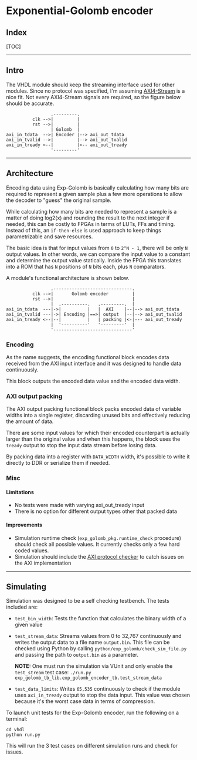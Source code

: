 # Exponential-Golomb encoder

## Index

[TOC]

---

## Intro

The VHDL module should keep the streaming interface used for other modules.
Since no protocol was specified, I'm assuming [AXI4-Stream][axi_ref_guide] is a
nice fit. Not every AXI4-Stream signals are required, so the figure below should
be accurate.

```
                 .---------.
          clk -->|         |
          rst -->|         |
                 | Golomb  |
axi_in_tdata  -->| Encoder |--> axi_out_tdata
axi_in_tvalid -->|         |--> axi_out_tvalid
axi_in_tready <--|         |<-- axi_out_tready
                 '---------'
```

---

## Architecture

Encoding data using Exp-Golomb is basically calculating how many bits are
required to represent a given sample plus a few more operations to allow the
decoder to "guess" the original sample.

While calculating how many bits are needed to represent a sample is a matter of
doing log2(x) and rounding the result to the next integer if needed, this can be
costly to FPGAs in terms of LUTs, FFs and timing. Instead of this, an
`if-then-else` is used approach to keep things parametrizable and save resources.

The basic idea is that for input values from `0` to `2^N - 1`, there will be only
`N` output values. In other words, we can compare the input value to a constant
and determine the output value statically. Inside the FPGA this translates into a
ROM that has `N` positions of `N` bits each, plus `N` comparators.

A module's functional architecture is shown below.

```
                 .------------------------------.
          clk -->|       Golomb encoder         |
          rst -->|                              |
                 |  .----------.   .---------.  |
axi_in_tdata  ---|->|          |   |  AXI    |--|--> axi_out_tdata
axi_in_tvalid ---|->| Encoding |==>| output  |--|--> axi_out_tvalid
axi_in_tready <--|--|          |   | packing |<-|--- axi_out_tready
                 |  '----------'   '---------'  |
                 '------------------------------'
```

### Encoding

As the name suggests, the encoding functional block encodes data received from
the AXI input interface and it was designed to handle data continuously.

This block outputs the encoded data value and the encoded data width.

### AXI output packing

The AXI output packing functional block packs encoded data of variable widths
into a single register, discarding unused bits and effectively reducing the
amount of data.

There are some input values for which their encoded counterpart is actually
larger than the original value and when this happens, the block uses the `tready`
output to stop the input data stream before losing data.

By packing data into a register with `DATA_WIDTH` width, it's possible to write
it directly to DDR or serialize them if needed.

### Misc

#### Limitations

* No tests were made with varying axi_out_tready input
* There is no option for different output types other that packed data

#### Improvements

* Simulation runtime check (`exp_golomb_pkg.runtime_check` procedure) should
  check all possible values. It currently checks only a few hard coded values.
* Simulation should include the [AXI protocol checker][axi_checker] to catch
  issues on the AXI implementation

---

## Simulating

Simulation was designed to be a self checking testbench. The tests included are:

* `test_bin_width`: Tests the function that calculates the binary width of a
  given value
* `test_stream_data`: Streams values from 0 to 32,767 continuously and writes the
  output data to a file name `output.bin`. This file can be checked using Python
  by calling `python/exp_golomb/check_sim_file.py` and passing the path to
  `output.bin` as a parameter.

    **NOTE:** One must run the simulation via VUnit and only enable the `test_stream`
  test case: `./run.py exp_golomb_tb_lib.exp_golomb_encoder_tb.test_stream_data`

* `test_data_limits`: Writes `65,535` continuously to check if the module uses
  `axi_in_tready` output to stop the data input. This value was chosen because
  it's the worst case data in terms of compression.

To launch unit tests for the Exp-Golomb encoder, run the following on a terminal:

```
cd vhdl
python run.py
```

This will run the 3 test cases on different simulation runs and check for issues.

[axi_ref_guide]: http://www.xilinx.com/support/documentation/ip_documentation/axi_ref_guide/latest/ug1037-vivado-axi-reference-guide.pdf
[axi_checker]: http://www.xilinx.com/support/documentation/ip_documentation/axis_protocol_checker/v1_1/pg145-axis-protocol-checker.pdf
[vunit]: https://github.com/VUnit/vunit
[nose2]: https://nose2.readthedocs.org/en/latest/
[bitstring]: http://pythonhosted.org/bitstring/
